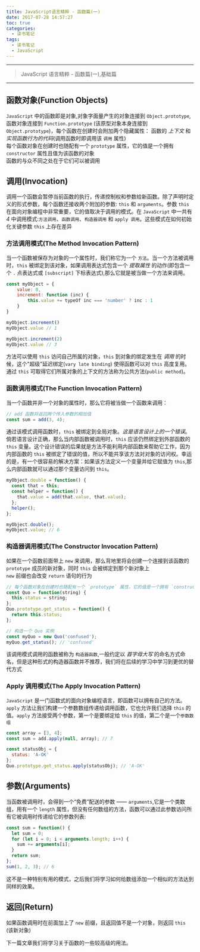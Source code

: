 ```yaml
---
title: JavaScript语言精粹 - 函数篇(一)
date: 2017-07-28 14:57:27
toc: true
categories:
  - 读书笔记
tags:
  - 读书笔记
  - JavaScript
---
```


---

> JavaScript 语言精粹 - 函数篇(一),基础篇

---

## 函数对象(Function Objects)

`JavaScript` 中的函数即是对象,对象字面量产生的对象连接到 `Object.prototype`,函数对象连接到 `Function.prototype` (该原型对象本身连接到 `Object.prototype`)，每个函数在创建时会附加两个隐藏属性： 函数的 _上下文_ 和 _实现函数行为的代码_(调用函数时即调用该 `调用` 属性)  
每个函数对象在创建时也随配有一个 `prototype` 属性，它的值是一个拥有 `constructor` 属性且值为该函数的对象  
函数的与众不同之处在于它们可以被调用

## 调用(Invocation)

调用一个函数会暂停当前函数的执行，传递控制权和参数给新函数。除了声明时定义的形式参数，每个函数还接收两个附加的参数: `this` 和 `arguments`。参数 `this` 在面向对象编程中非常重要，它的值取决于调用的模式。在 `JavaScript` 中一共有 _4_ 中调用模式:`方法调用`、`函数调用`、`构造器调用` 和 `apply 调用`。这些模式在如何初始化关键参数 `this` 上存在差异

### 方法调用模式(The Method Invocation Pattern)

当一个函数被保存为对象的一个属性时，我们称它为一个 `方法`。当一个方法被调用时，`this` 被绑定到该对象，如果调用表达式包含一个 _提取属性_ 的动作(即包含一个 `.` 点表达式或 `[subscript]` 下标表达式),那么它就是被当做一个方法来调用。

```javascript
const myObject = {
    value: 0,
    increment: function (inc) {
        this.value += typeOf inc === 'number' ? inc : 1
    }
}

myObject.increment()
myObject.value // 1

myObject.increment(2)
myObject.value // 3
```

方法可以使用 `this` 访问自己所属的对象，`this` 到对象的绑定发生在 _调用_ 的时候，这个"超级"延迟绑定(`vary late binding`) 使得函数可以对 `this` 高度复用。通过 `this` 可取得它们所属对象的上下文的方法称为公共方法(`public method`)。

### 函数调用模式(The Function Invocation Pattern)

当一个函数并非一个对象的属性时，那么它将被当做一个函数来调用：

```javascript
// add 函数将返回两个传入参数的相加值
const sum = add(3, 4);
```

通过该模式调用函数时，`this` 被绑定到全局对象。_这是语言设计上的一个错误_。倘若语言设计正确，那么当内部函数被调用时，`this` 应该仍然绑定到外部函数的 `this` 变量。这个设计错误的后果就是方法不能利用内部函数来帮助它工作，因为内部函数的 `this` 被绑定了错误的值，所以不能共享该方法对对象的访问权。幸运的是，有一个很容易的解决方案：如果该方法定义一个变量并给它赋值为 `this`,那么内部函数就可以通过那个变量访问到 `this`。

```javascript
myObject.double = function() {
  const that = this;
  const helper = function() {
    that.value = add(that.value, that.value);
  };
  helper();
};

myObject.double();
myObject.value; // 6
```

### 构造器调用模式(The Constructor Invocation Pattern)

如果在一个函数前面带上 `new` 来调用，那么背地里将会创建一个连接到该函数的 `prototype` 成员的新对象，同时 `this` 会被绑定到那个新对象上  
`new` 前缀也会改变 `return` 语句的行为

```javascript
// 每个函数对象在创建时也随配有一个 `prototype` 属性，它的值是一个拥有 `constructor` 属性且值为该函数的对象
const Quo = function(string) {
  this.status = string;
};
Quo.prototype.get_status = function() {
  return this.status;
};

// 构造一个 Quo 实例
const myQuo = new Quo('confused');
myQuo.get_status(); // 'confused'
```

该调用模式调用的函数被称为 `构造器函数`,一般约定以 _首字母大写_ 的命名方式命名，但是这种形式的构造器函数并不推荐，我们将在后续的学习中学习到更优的替代方式

### Apply 调用模式(The Apply Invocation Pattern)

`JavaScript` 是一门函数式的面向对象编程语言，即函数可以拥有自己的方法。  
`apply` 方法让我们构建一个参数数组传递给调用函数，它也允许我们选择 `this` 的值。`apply` 方法接受两个参数，第一个是要绑定给 `this` 的值，第二个是一个`参数数组`

```javascript
const array = [3, 4];
const sum = add.apply(null, array); // 7

const statusObj = {
  status: 'A-OK'
};
Quo.prototype.get_status.apply(statusObj); // 'A-OK'
```

## 参数(Arguments)

当函数被调用时，会得到一个“免费”配送的参数 —— `arguments`,它是一个类数组，用有一个 `length` 属性，但没有任何数组的方法，函数可以通过此参数访问所有它被调用时传递给它的参数列表:

```javascript
const sum = function() {
  let sum = 0;
  for (let i = 0; i < arguments.length; i++) {
    sum += arguments[i];
  }
  return sum;
};
sum(1, 2, 3); // 6
```

这不是一种特别有用的模式，之后我们将学习如何给数组添加一个相似的方法达到同样的效果。

## 返回(Return)

如果函数调用时在前面加上了 `new` 前缀，且返回值不是一个对象，则返回 `this` (该新对象)

下一篇文章我们将学习关于函数的一些较高级的用法。
